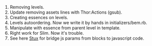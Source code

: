 1. Removing levels.
2. Update removing assets lines with Thor:Actions (gsub).
3. Creating essences on levels.
4. Levels autoordering. Now we write it by hands in initializers/bem.rb.
5. Manipulate with essence from parent level in template.
6. Right work for Slim. Now it's trouble.
7. See here [Stux](https://github.com/inossidabile/styx) for bridge js params from blocks to javascript code.
